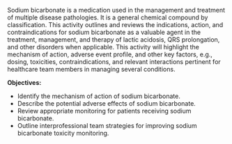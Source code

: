 Sodium bicarbonate is a medication used in the management and treatment of multiple disease pathologies. It is a general chemical compound by classification. This activity outlines and reviews the indications, action, and contraindications for sodium bicarbonate as a valuable agent in the treatment, management, and therapy of lactic acidosis, QRS prolongation, and other disorders when applicable. This activity will highlight the mechanism of action, adverse event profile, and other key factors, e.g., dosing, toxicities, contraindications, and relevant interactions pertinent for healthcare team members in managing several conditions.

**Objectives:**
- Identify the mechanism of action of sodium bicarbonate.
- Describe the potential adverse effects of sodium bicarbonate.
- Review appropriate monitoring for patients receiving sodium bicarbonate.
- Outline interprofessional team strategies for improving sodium bicarbonate toxicity monitoring.